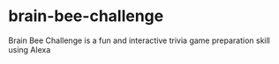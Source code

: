 # brain-bee-challenge
Brain Bee Challenge is a fun and interactive trivia game preparation skill using Alexa
